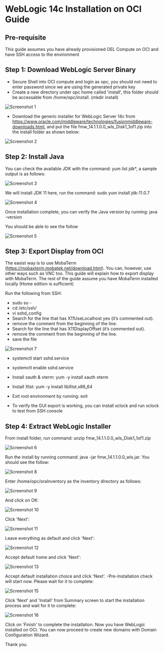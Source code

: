 # WebLogic 14c Installation on OCI Guide

## Pre-requisite

This guide assumes you have already provisioned OEL Compute on OCI and have SSH access to the environment

## Step 1: Download WebLogic Server Binary

- Secure Shell into OCI compute and login as opc, you should not need to enter password since we are using the generated private key
- Create a new directory under opc home called 'install', this folder should be accessable from /home/opc/install. (mkdir install)  

![Screenshot 1](images/weblogic_install/screenshot1.jpg)  

- Download the generic installer for WebLogic Server 14c from https://www.oracle.com/middleware/technologies/fusionmiddleware-downloads.html, and put the file fmw_14.1.1.0.0_wls_Disk1_1of1.zip into the install folder as shown below:  

![Screenshot 2](images/weblogic_install/screenshot2.jpg)  

## Step 2: Install Java

You can check the available JDK with the command: yum list jdk*, a sample output is as follows:  

![Screenshot 3](images/weblogic_install/screenshot3.jpg)  

We will install JDK 11 here, run the command: sudo yum install jdk-11.0.7  

![Screenshot 4](images/weblogic_install/screenshot4.jpg)  

Once installation complete, you can verify the Java version by running: java -version  

You should be able to see the follow  

![Screenshot 5](images/weblogic_install/screenshot5.jpg)  


## Step 3: Export Display from OCI

The easist way is to use MobaTerm (https://mobaxterm.mobatek.net/download.html). You can, however, use other ways such as VNC too. This guide will explain how to export display with MobaTerm. The rest of the guide assume you have MobaTerm installed locally (Home edition is sufficient)  


Run the following from SSH:  

- sudu su -
- cd /etc/ssh/
- vi sshd_config
- Search for the line that has X11UseLocalhost yes (it’s commented out).
- remove the comment from the beginning of the line.
- Search for the line that has X11DisplayOffset (it’s commented out).
- remove the comment from the beginning of the line.
- save the file  

![Screenshot 7](images/weblogic_install/screenshot7.jpg)  

- systemctl start sshd.service
- systemctl enable sshd.service
- Install xauth & xterm: yum -y install xauth xterm
- Install Xtst: yum -y install libXtst.x86_64
- Exit root environment by running: exit

- To verify the GUI export is working, you can install xclock and run xclock to test from SSH console

## Step 4: Extract WebLogic Installer

From install folder, run command: unzip fmw_14.1.1.0.0_wls_Disk1_1of1.zip  

![Screenshot 6](images/weblogic_install/screenshot6.jpg)  

Run the install by running command: java -jar fmw_14.1.1.0.0_wls.jar. You should see the follow:  

![Screenshot 8](images/weblogic_install/screenshot8.jpg)  

Enter /home/opc/oraInventory as the inventory directory as follows:  

![Screenshot 9](images/weblogic_install/screenshot9.jpg)  

And click on OK:  

![Screenshot 10](images/weblogic_install/screenshot10.jpg)  

Click 'Next':  

![Screenshot 11](images/weblogic_install/screenshot11.jpg)  

Leave everything as default and click 'Next':  

![Screenshot 12](images/weblogic_install/screenshot12.jpg)  

Accept default home and click 'Next':  

![Screenshot 13](images/weblogic_install/screenshot13.jpg)  

Accept default installation choice and click 'Next'. -Pre-Installation check will start now. Please wait for it to complete:  

![Screenshot 15](images/weblogic_install/screenshot15.jpg)  

Click 'Next' and 'Install' from Summary screen to start the installation process and wait for it to complete:  

![Screenshot 16](images/weblogic_install/screenshot16.jpg)  


Click on 'Finish' to complete the installation.  Now you have WebLogic installed on OCI. You can now proceed to create new domains with Domain Configuration Wizard.  

Thank you.
